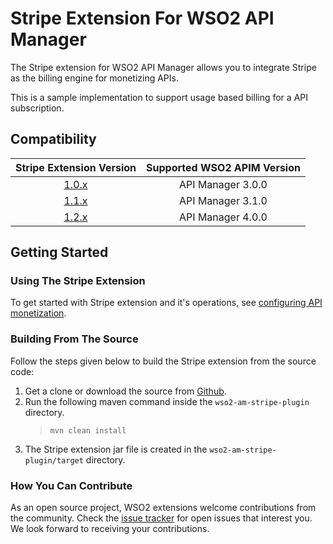 # Stripe Extension For WSO2 API Manager

The Stripe extension for WSO2 API Manager allows you to integrate Stripe as the billing engine for monetizing APIs.

This is a sample implementation to support usage based billing for a API subscription.

## Compatibility

| Stripe Extension Version | Supported WSO2 APIM Version |
| :-------------: | :---------------:|
| [1.0.x](https://github.com/wso2-extensions/wso2-am-stripe-plugin/tree/v1.0.0) | API Manager 3.0.0 
| [1.1.x](https://github.com/wso2-extensions/wso2-am-stripe-plugin/tree/v1.1.1) | API Manager 3.1.0
| [1.2.x](https://github.com/wso2-extensions/wso2-am-stripe-plugin/tree/v1.2.0) | API Manager 4.0.0  


## Getting Started

### Using The Stripe Extension

To get started with Stripe extension and it's operations, see [configuring API monetization](https://apim.docs.wso2.com/en/next/Learn/APIMonetization/monetizing-an-api/).

### Building From The Source

Follow the steps given below to build the Stripe extension from the source code:

1. Get a clone or download the source from [Github](https://github.com/wso2-extensions/wso2-am-stripe-plugin).
2. Run the following maven command inside the `wso2-am-stripe-plugin` directory.
    >`mvn clean install`
3. The Stripe extension jar file is created in the `wso2-am-stripe-plugin/target` directory.

### How You Can Contribute

As an open source project, WSO2 extensions welcome contributions from the community.
Check the [issue tracker](https://github.com/wso2-extensions/wso2-am-stripe-plugin/issues) for open issues that interest you. We look forward to receiving your contributions.
